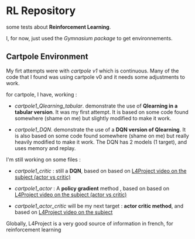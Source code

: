 # RL Repository

some tests about **Reinforcement Learning**.

I, for now, just used the *Gymnasium package* to get environnements.

## Cartpole Environment

My firt attempts were with *cartpole v1* which is continuous.
Many of the code that I found was using cartpole v0 and it needs some adjustments
to work.

for cartpole, I have, working :

- *cartpole1_Qlearning_tabular*. demonstrate the use of **Qlearning in a tabular version**. It was my first attempt. It is based on some code found somewhere (shame on me) but slightly modified to make it work.

- *cartpole1_DQN*. demonstrate the use of a **DQN version of Qlearning**. It is also based on some code found somewhere (shame on me) but really heavily modified to make it work. The DQN has 2 models (1 target), and uses memory and replay.

I'm still working on some files :
- *cartpole1_critic* : still a **DQN**, based on based on [L4Project video on the subject (actor vs critic)](https://www.youtube.com/watch?v=LtRAgxRb5eQ)

- *cartpole1_actor* : A **policy gradient** method , based on based on [L4Project video on the subject (actor vs critic)](https://www.youtube.com/watch?v=LtRAgxRb5eQ)

- *cartpole1_actor_critic* will be my next target : **actor critic method**, and based on [L4Project video on the subject](https://www.youtube.com/watch?v=1okjkEMP79c&t=217s)

Globally, L4Project is a very good source of information in french, for reinforcement learning
